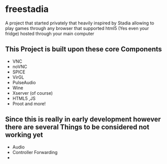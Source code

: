 # freestadia
A project that started privately that heavily inspired by Stadia allowing to play games through any browser that supported html5 (Yes even your fridge) hosted through your main computer 
## This Project is built upon these core Components
- VNC
- noVNC
- SPICE
- VirGL
- PulseAudio
- Wine
- Xserver (of course)
- HTML5 ,JS
- Proot and more!
## Since this is really in early development however there are several Things to be considered not working yet
- Audio
- Controller Forwarding
- 
